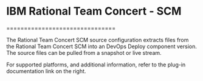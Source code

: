 # IBM Rational Team Concert - SCM
===============================

The Rational Team Concert SCM source configuration extracts files from the Rational Team Concert SCM into an DevOps Deploy component version. The source files can be pulled from a snapshot or live stream.

For supported platforms, and additional information, refer to the plug-in documentation link on the right.

